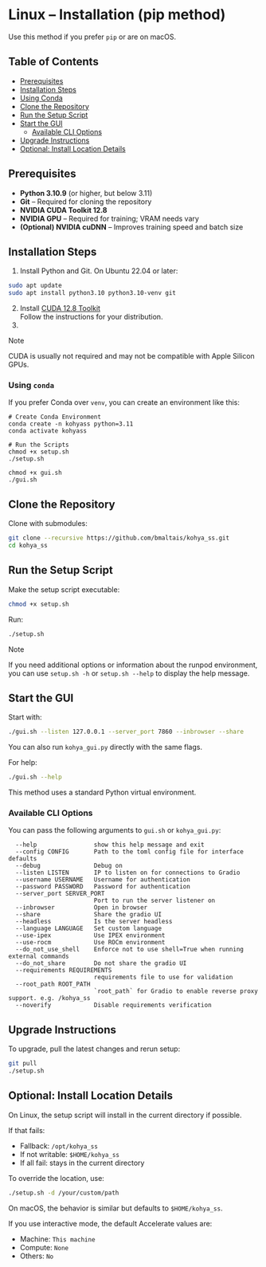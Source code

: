 # Linux – Installation (pip method)

Use this method if you prefer `pip` or are on macOS.

## Table of Contents

- [Prerequisites](#prerequisites)
- [Installation Steps](#installation-steps)
- [Using Conda](#using-conda-optional)
- [Clone the Repository](#clone-the-repository)
- [Run the Setup Script](#run-the-setup-script)
- [Start the GUI](#start-the-gui)
    - [Available CLI Options](#available-cli-options)
- [Upgrade Instructions](#upgrade-instructions) 
- [Optional: Install Location Details](#optional-install-location-details)


## Prerequisites

- **Python 3.10.9** (or higher, but below 3.11)
- **Git** – Required for cloning the repository
- **NVIDIA CUDA Toolkit 12.8**
- **NVIDIA GPU** – Required for training; VRAM needs vary
- **(Optional) NVIDIA cuDNN** – Improves training speed and batch size

## Installation Steps

1. Install Python and Git. On Ubuntu 22.04 or later:

```bash
sudo apt update
sudo apt install python3.10 python3.10-venv git
```

2. Install [CUDA 12.8 Toolkit](https://developer.nvidia.com/cuda-12-8-0-download-archive?target_os=Linux&target_arch=x86_64)  
   Follow the instructions for your distribution.
3. 
> [!NOTE] 
> CUDA is usually not required and may not be compatible with Apple Silicon GPUs.

### Using `conda`

If you prefer Conda over `venv`, you can create an environment like this:

```shell
# Create Conda Environment
conda create -n kohyass python=3.11
conda activate kohyass

# Run the Scripts
chmod +x setup.sh
./setup.sh

chmod +x gui.sh
./gui.sh
```

## Clone the Repository

Clone with submodules:

```bash
git clone --recursive https://github.com/bmaltais/kohya_ss.git
cd kohya_ss
```
## Run the Setup Script

Make the setup script executable:

```bash
chmod +x setup.sh
```

Run:

```bash
./setup.sh
```

> [!NOTE]
> If you need additional options or information about the runpod environment, you can use `setup.sh -h` or `setup.sh --help` to display the help message.


## Start the GUI

Start with:

```bash
./gui.sh --listen 127.0.0.1 --server_port 7860 --inbrowser --share
```

You can also run `kohya_gui.py` directly with the same flags.

For help:

```bash
./gui.sh --help
```

This method uses a standard Python virtual environment.

### Available CLI Options

You can pass the following arguments to `gui.sh` or `kohya_gui.py`:

```text
  --help                show this help message and exit
  --config CONFIG       Path to the toml config file for interface defaults
  --debug               Debug on
  --listen LISTEN       IP to listen on for connections to Gradio
  --username USERNAME   Username for authentication
  --password PASSWORD   Password for authentication
  --server_port SERVER_PORT
                        Port to run the server listener on
  --inbrowser           Open in browser
  --share               Share the gradio UI
  --headless            Is the server headless
  --language LANGUAGE   Set custom language
  --use-ipex            Use IPEX environment
  --use-rocm            Use ROCm environment
  --do_not_use_shell    Enforce not to use shell=True when running external commands
  --do_not_share        Do not share the gradio UI
  --requirements REQUIREMENTS
                        requirements file to use for validation
  --root_path ROOT_PATH
                        `root_path` for Gradio to enable reverse proxy support. e.g. /kohya_ss
  --noverify            Disable requirements verification
```

## Upgrade Instructions

To upgrade, pull the latest changes and rerun setup:

```bash
git pull
./setup.sh
```

## Optional: Install Location Details

On Linux, the setup script will install in the current directory if possible.

If that fails:

- Fallback: `/opt/kohya_ss`
- If not writable: `$HOME/kohya_ss`
- If all fail: stays in the current directory

To override the location, use:

```bash
./setup.sh -d /your/custom/path
```

On macOS, the behavior is similar but defaults to `$HOME/kohya_ss`.

If you use interactive mode, the default Accelerate values are:

- Machine: `This machine`
- Compute: `None`
- Others: `No`
